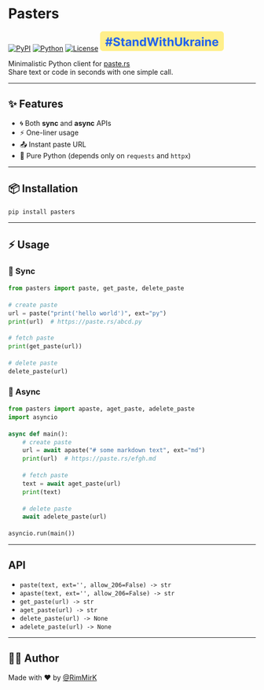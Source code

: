 # Pasters
[![PyPI](https://img.shields.io/pypi/v/pasters?color=blue&label=PyPI)](https://pypi.org/project/pasters/)
[![Python](https://img.shields.io/pypi/pyversions/pasters.svg?logo=python&logoColor=yellow)](https://pypi.org/project/pasters/)
[![License](https://img.shields.io/github/license/RimMirK/pasters?color=green)](LICENSE)
[![StandWithUkraine](https://raw.githubusercontent.com/vshymanskyy/StandWithUkraine/main/badges/StandWithUkraine.svg)](https://github.com/vshymanskyy/StandWithUkraine/blob/main/docs/README.md)

Minimalistic Python client for [paste.rs](https://paste.rs/)  
Share text or code in seconds with one simple call.  

---

## ✨ Features
- 🌀 Both **sync** and **async** APIs  
- ⚡ One-liner usage  
- 📤 Instant paste URL  
- 🐍 Pure Python (depends only on `requests` and `httpx`)  

---

## 📦 Installation
```sh
pip install pasters
````

---

## ⚡ Usage

### 🔹 Sync

```python
from pasters import paste, get_paste, delete_paste

# create paste
url = paste("print('hello world')", ext="py")
print(url)  # https://paste.rs/abcd.py

# fetch paste
print(get_paste(url))

# delete paste
delete_paste(url)
```

### 🔹 Async

```python
from pasters import apaste, aget_paste, adelete_paste
import asyncio

async def main():
    # create paste
    url = await apaste("# some markdown text", ext="md")
    print(url)  # https://paste.rs/efgh.md

    # fetch paste
    text = await aget_paste(url)
    print(text)

    # delete paste
    await adelete_paste(url)

asyncio.run(main())
```

---

## API

* `paste(text, ext='', allow_206=False) -> str`
* `apaste(text, ext='', allow_206=False) -> str`
* `get_paste(url) -> str`
* `aget_paste(url) -> str`
* `delete_paste(url) -> None`
* `adelete_paste(url) -> None`

---

## 👨‍💻 Author

Made with ❤️ by [@RimMirK](https://t.me/RimMirK)
